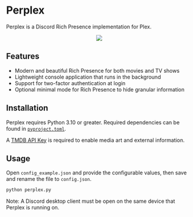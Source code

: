 # Perplex

Perplex is a Discord Rich Presence implementation for Plex.

<p align="center">
    <img src="https://i.imgur.com/TRAbRD5.png" draggable="false">
</p>

## Features

-   Modern and beautiful Rich Presence for both movies and TV shows
-   Lightweight console application that runs in the background
-   Support for two-factor authentication at login
-   Optional minimal mode for Rich Presence to hide granular information

## Installation

Perplex requires Python 3.10 or greater. Required dependencies can be found in [`pyproject.toml`](https://github.com/EthanC/Perplex/blob/main/pyproject.toml).

A [TMDB API Key](https://www.themoviedb.org/settings/api) is required to enable media art and external information.

## Usage

Open `config_example.json` and provide the configurable values, then save and rename the file to `config.json`.

```py
python perplex.py
```

Note: A Discord desktop client must be open on the same device that Perplex is running on.
